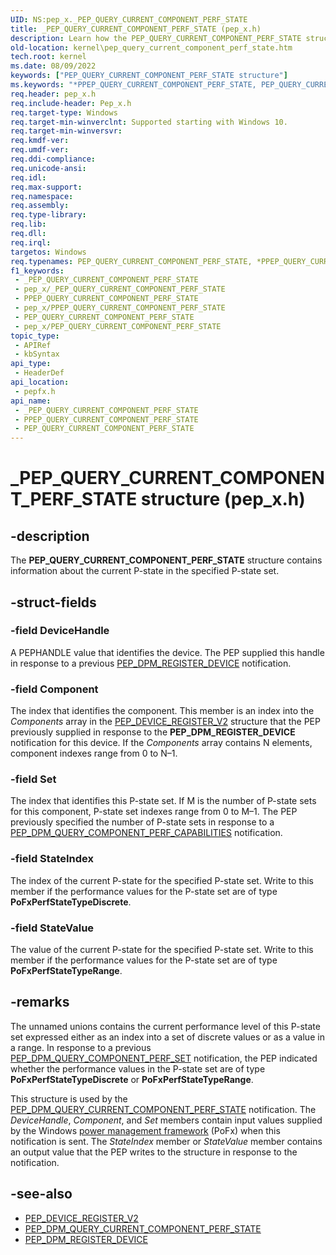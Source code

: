 ```yaml
---
UID: NS:pep_x._PEP_QUERY_CURRENT_COMPONENT_PERF_STATE
title: _PEP_QUERY_CURRENT_COMPONENT_PERF_STATE (pep_x.h)
description: Learn how the PEP_QUERY_CURRENT_COMPONENT_PERF_STATE structure contains information about the current P-state in the specified P-state set.
old-location: kernel\pep_query_current_component_perf_state.htm
tech.root: kernel
ms.date: 08/09/2022
keywords: ["PEP_QUERY_CURRENT_COMPONENT_PERF_STATE structure"]
ms.keywords: "*PPEP_QUERY_CURRENT_COMPONENT_PERF_STATE, PEP_QUERY_CURRENT_COMPONENT_PERF_STATE, PEP_QUERY_CURRENT_COMPONENT_PERF_STATE structure [Kernel-Mode Driver Architecture], PPEP_QUERY_CURRENT_COMPONENT_PERF_STATE, PPEP_QUERY_CURRENT_COMPONENT_PERF_STATE structure pointer [Kernel-Mode Driver Architecture], _PEP_QUERY_CURRENT_COMPONENT_PERF_STATE, kernel.pep_query_current_component_perf_state, pepfx/PEP_QUERY_CURRENT_COMPONENT_PERF_STATE, pepfx/PPEP_QUERY_CURRENT_COMPONENT_PERF_STATE"
req.header: pep_x.h
req.include-header: Pep_x.h
req.target-type: Windows
req.target-min-winverclnt: Supported starting with Windows 10.
req.target-min-winversvr: 
req.kmdf-ver: 
req.umdf-ver: 
req.ddi-compliance: 
req.unicode-ansi: 
req.idl: 
req.max-support: 
req.namespace: 
req.assembly: 
req.type-library: 
req.lib: 
req.dll: 
req.irql: 
targetos: Windows
req.typenames: PEP_QUERY_CURRENT_COMPONENT_PERF_STATE, *PPEP_QUERY_CURRENT_COMPONENT_PERF_STATE
f1_keywords:
 - _PEP_QUERY_CURRENT_COMPONENT_PERF_STATE
 - pep_x/_PEP_QUERY_CURRENT_COMPONENT_PERF_STATE
 - PPEP_QUERY_CURRENT_COMPONENT_PERF_STATE
 - pep_x/PPEP_QUERY_CURRENT_COMPONENT_PERF_STATE
 - PEP_QUERY_CURRENT_COMPONENT_PERF_STATE
 - pep_x/PEP_QUERY_CURRENT_COMPONENT_PERF_STATE
topic_type:
 - APIRef
 - kbSyntax
api_type:
 - HeaderDef
api_location:
 - pepfx.h
api_name:
 - _PEP_QUERY_CURRENT_COMPONENT_PERF_STATE
 - PPEP_QUERY_CURRENT_COMPONENT_PERF_STATE
 - PEP_QUERY_CURRENT_COMPONENT_PERF_STATE
---
```


# _PEP_QUERY_CURRENT_COMPONENT_PERF_STATE structure (pep_x.h)

## -description

The **PEP_QUERY_CURRENT_COMPONENT_PERF_STATE** structure contains information about the current P-state in the specified P-state set.

## -struct-fields

### -field DeviceHandle

A PEPHANDLE value that identifies the device. The PEP supplied this handle in response to a previous [PEP_DPM_REGISTER_DEVICE](../pepfx/ns-pepfx-_pep_register_crashdump_device.md) notification.

### -field Component

The index that identifies the component. This member is an index into the *Components* array in the [PEP_DEVICE_REGISTER_V2](../pepfx/ns-pepfx-_pep_device_register_v2.md) structure that the PEP previously supplied in response to the **PEP_DPM_REGISTER_DEVICE** notification for this device. If the *Components* array contains N elements, component indexes range from 0 to N–1.

### -field Set

The index that identifies this P-state set. If M is the number of P-state sets for this component, P-state set indexes range from 0 to M–1. The PEP previously specified the number of P-state sets in response to a [PEP_DPM_QUERY_COMPONENT_PERF_CAPABILITIES](../pepfx/ns-pepfx-_pep_query_component_perf_capabilities.md) notification.

### -field StateIndex

The index of the current P-state for the specified P-state set. Write to this member if the performance values for the P-state set are of type **PoFxPerfStateTypeDiscrete**.

### -field StateValue

The value of the current P-state for the specified P-state set. Write to this member if the performance values for the P-state set are of type **PoFxPerfStateTypeRange**.

## -remarks

The unnamed unions contains the current performance level of this P-state set expressed either as an index into a set of discrete values or as a value in a range. In response to a previous [PEP_DPM_QUERY_COMPONENT_PERF_SET](../pepfx/ns-pepfx-_pep_query_component_perf_set.md) notification, the PEP indicated whether the performance values in the P-state set are of type **PoFxPerfStateTypeDiscrete** or **PoFxPerfStateTypeRange**.

This structure is used by the [PEP_DPM_QUERY_CURRENT_COMPONENT_PERF_STATE](../pepfx/ns-pepfx-_pep_query_current_component_perf_state.md) notification. The *DeviceHandle*, *Component*, and *Set* members contain input values supplied by the Windows [power management framework](../_kernel/index.md#device-power-management) (PoFx) when this notification is sent. The *StateIndex* member or *StateValue* member contains an output value that the PEP writes to the structure in response to the notification.

## -see-also

- [PEP_DEVICE_REGISTER_V2](../pepfx/ns-pepfx-_pep_device_register_v2.md)
- [PEP_DPM_QUERY_CURRENT_COMPONENT_PERF_STATE](../pepfx/ns-pepfx-_pep_query_current_component_perf_state.md)
- [PEP_DPM_REGISTER_DEVICE](../pepfx/ns-pepfx-_pep_register_crashdump_device.md)
